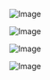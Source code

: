 ![Image](DemoImage/StartScreen.jpeg)

![Image](DemoImage/MapView.jpeg)


![Image](DemoImage/PauseScreen.jpeg)


![Image](DemoImage/LevelCompletedScreen.jpeg)


